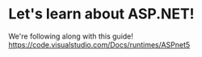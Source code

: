 # Let's learn about ASP.NET!

We're following along with this guide!
https://code.visualstudio.com/Docs/runtimes/ASPnet5

